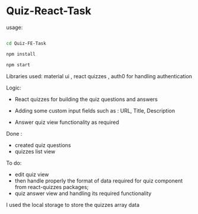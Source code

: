 # Quiz-React-Task

usage: 

```sh

cd Quiz-FE-Task

npm install 

npm start

```


Libraries used: material ui , react quizzes , auth0 for handling authentication 

Logic: 

- React quizzes for building the quiz questions and answers 

- Adding some custom input fields such as : URL, Title, Description 

- Answer quiz view functionality as required 



Done : 

- created quiz questions 
- quizzes list view 


To do: 

- edit quiz view 
- then handle properly the format of data required for quiz component from react-quizzes packages; 
- quiz answer view and handling its required functionality 


I used the local storage to store the quizzes array data 

